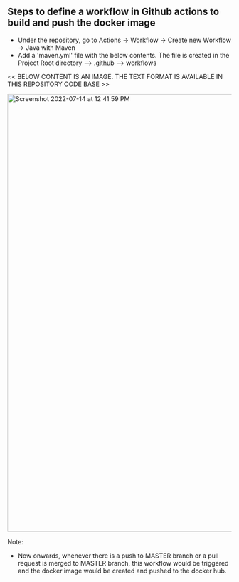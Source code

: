 Steps to define a workflow in Github actions to build and push the docker image
--------------------------------------------------------------------------------

* Under the repository, go to Actions -> Workflow -> Create new Workflow -> Java with Maven
* Add a 'maven.yml' file with the below contents. The file is created in the Project Root directory --> .github --> workflows 

<< BELOW CONTENT IS AN IMAGE. THE TEXT FORMAT IS AVAILABLE IN THIS REPOSITORY CODE BASE >>

<img width="983" alt="Screenshot 2022-07-14 at 12 41 59 PM" src="https://user-images.githubusercontent.com/40859584/178923456-7f4c1cf3-3a5b-4043-984d-ab3085b10dbf.png">


Note:
- Now onwards, whenever there is a push to MASTER branch or a pull request is merged to MASTER branch, this workflow would be triggered and the docker image would be created and pushed to the docker hub.
